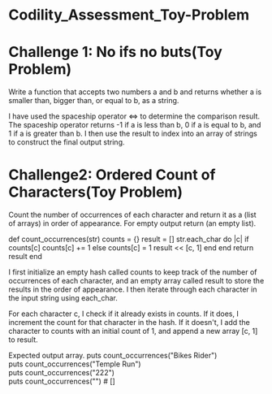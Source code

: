 # Codility_Assessment_Toy-Problem


# Challenge 1: No ifs no buts(Toy Problem)
Write a function that accepts two numbers a and b and returns whether a is smaller than, bigger than, or equal to b, as a string.

I have  used the spaceship operator <=> to determine the comparison result. 
The spaceship operator returns -1 if a is less than b, 0 if a is equal to b, and 1 if a is greater than b. 
 I then use the result to index into an array of strings to construct the final output string.

# Challenge2: Ordered Count of Characters(Toy Problem)
Count the number of occurrences of each character and return it as a (list of arrays) in order of appearance. For empty output return (an empty list).

def count_occurrences(str)
    counts = {}
    result = []
    str.each_char do |c|
      if counts[c]
        counts[c] += 1
      else
        counts[c] = 1
        result << [c, 1]
      end
    end
    return result
  end

I first initialize an empty hash called counts to keep track of the number of occurrences of each character, 
and an empty array called result to store the results in the order of appearance.
I then iterate through each character in the input string using each_char.

For each character c, I  check if it already exists in counts.
If it does, I  increment the count for that character in the hash.
If it doesn't, I  add the character to counts with an initial count of 1, and append a new array [c, 1] to result.

Expected output  array.
puts count_occurrences("Bikes Rider")  
puts count_occurrences("Temple Run")   
puts count_occurrences("222")      
puts count_occurrences("")           # []        


